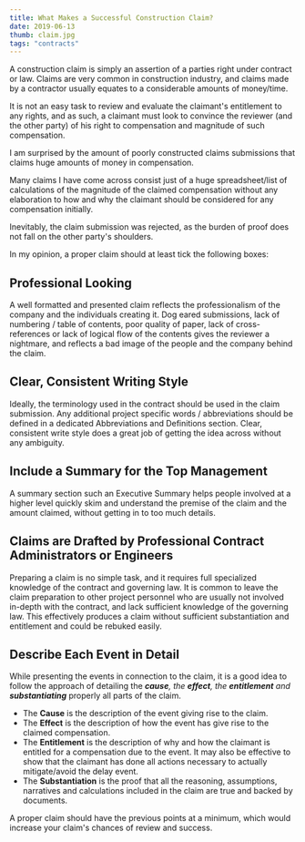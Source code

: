 ```yaml
---
title: What Makes a Successful Construction Claim?
date: 2019-06-13
thumb: claim.jpg
tags: "contracts"
---
```

A construction claim is simply an assertion of a parties right under contract or law. Claims are very common in construction industry, and claims made by a contractor usually equates to a considerable amounts of money/time.

It is not an easy task to review and evaluate the claimant's entitlement to any rights, and as such, a claimant must look to convince the reviewer (and the other party) of his right to compensation and  magnitude of such compensation.

I am surprised by the amount of poorly constructed claims submissions that claims huge amounts of money in compensation. 

Many claims I have come across consist just of a huge spreadsheet/list of calculations of the magnitude of the claimed compensation without any elaboration to how and why the claimant should be considered for any compensation initially. 

Inevitably, the claim submission was rejected, as the burden of proof does not fall on the other party's shoulders.

In my opinion, a proper claim should at least tick the following boxes:

## Professional Looking

A well formatted and presented claim reflects the professionalism of the company and the individuals creating it. Dog eared submissions, lack of numbering / table of contents, poor quality of paper, lack of cross-references or lack of logical flow of the contents gives the reviewer a nightmare, and reflects a bad image of the people and the company behind the claim. 

## Clear, Consistent Writing Style

Ideally, the terminology used in the contract should be used in the claim submission. Any additional project specific words / abbreviations should be defined in a dedicated Abbreviations and Definitions section. Clear, consistent write style does a great job of getting the idea across without any ambiguity. 

## Include a Summary for the Top Management

A summary section such an Executive Summary helps people involved at a higher level quickly skim and understand the premise of the claim and the amount claimed, without getting in to too much details.  

## Claims are Drafted by Professional Contract Administrators or Engineers

Preparing a claim is no simple task, and it requires full specialized knowledge of the contract and governing law. It is common to leave the claim preparation to other project personnel who are usually not involved in-depth with the contract, and lack sufficient knowledge of the governing law. This effectively produces a claim without sufficient substantiation and entitlement and could be rebuked easily.

## Describe Each Event in Detail

While presenting the events in connection to the claim, it is a good idea to follow the approach of detailing the _**cause**, the **effect**, the **entitlement** and **substantiating**_ properly all parts of the claim.

*   The **Cause** is the description of the event giving rise to the claim.
*   The **Effect** is the description of how the event has give rise to the claimed compensation.
*   The **Entitlement** is the description of why and how the claimant is entitled for a compensation due to the event. It may also be effective to show that the claimant has done all actions necessary to actually mitigate/avoid the delay event.
*   The **Substantiation** is the proof that all the reasoning, assumptions, narratives and calculations included in the claim are true and backed by documents.

A proper claim should have the previous points at a minimum, which would increase your claim's chances of review and success. 

 